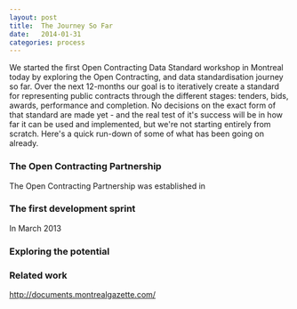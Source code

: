 ```yaml
---
layout: post
title:  The Journey So Far
date:   2014-01-31
categories: process
---
```


We started the first Open Contracting Data Standard workshop in Montreal today by exploring the Open Contracting, and data standardisation journey so far. Over the next 12-months our goal is to iteratively create a standard for representing public contracts through the different stages: tenders, bids, awards, performance and completion. No decisions on the exact form of that standard are made yet - and the real test of it's success will be in how far it can be used and implemented, but we're not starting entirely from scratch. Here's a quick run-down of some of what has been going on already.

### The Open Contracting Partnership

The Open Contracting Partnership was established in 

### The first development sprint

In March 2013 

### Exploring the potential



### Related work 

http://documents.montrealgazette.com/